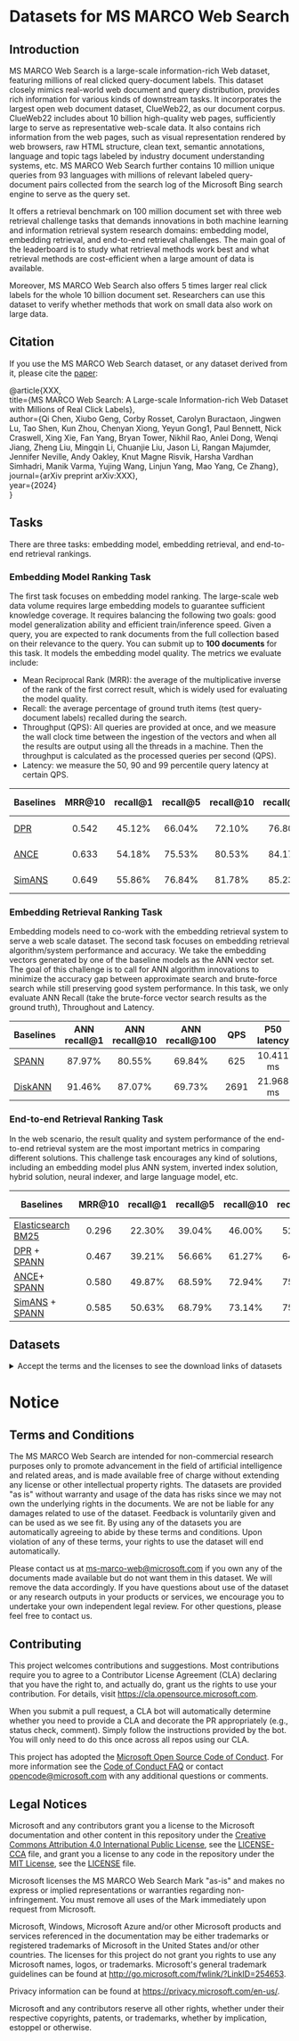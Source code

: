 # Datasets for MS MARCO Web Search 

## Introduction

MS MARCO Web Search is a large-scale information-rich Web dataset, featuring millions of real clicked query-document labels. This dataset closely mimics real-world web document and
query distribution, provides rich information for various kinds of downstream tasks. It incorporates the largest open web document dataset, ClueWeb22, as our document corpus. 
ClueWeb22 includes about 10 billion high-quality web pages, sufficiently large to serve as representative web-scale data. It also contains rich information from the web pages, such as visual
representation rendered by web browsers, raw HTML structure, clean text, semantic annotations, language and topic tags labeled by industry document understanding systems, etc. MS MARCO Web
Search further contains 10 million unique queries from 93 languages with millions of relevant labeled query-document pairs collected from the search log of the Microsoft Bing search engine to serve
as the query set.

It offers a retrieval benchmark on 100 million document set with three web retrieval challenge tasks that demands innovations in both machine learning and information retrieval
system research domains: embedding model, embedding retrieval, and end-to-end retrieval challenges. The main goal of the leaderboard is to study what retrieval methods work best and what retrieval 
methods are cost-efficient when a large amount of data is available.

Moreover, MS MARCO Web Search also offers 5 times larger real click labels for the whole 10 billion document set. Researchers can use this dataset to verify whether methods that work on small data also work on large data.

## Citation

If you use the MS MARCO Web Search dataset, or any dataset derived from it, please cite the [paper](https://arxiv.org/abs/XXX):

@article{XXX,  
  title={MS MARCO Web Search: A Large-scale Information-rich Web Dataset with Millions of Real Click Labels},  
  author={Qi Chen, Xiubo Geng, Corby Rosset, Carolyn Buractaon, Jingwen Lu, Tao Shen, Kun Zhou, Chenyan Xiong, Yeyun Gong1, Paul Bennett, Nick Craswell, Xing Xie, Fan Yang, Bryan Tower, Nikhil Rao, Anlei Dong, Wenqi Jiang, Zheng Liu, 
  Mingqin Li, Chuanjie Liu, Jason Li, Rangan Majumder, Jennifer Neville, Andy Oakley, Knut Magne Risvik, Harsha Vardhan Simhadri, Manik Varma, Yujing Wang, Linjun Yang, Mao Yang, Ce Zhang},  
  journal={arXiv preprint arXiv:XXX},  
  year={2024}  
}  

## Tasks

There are three tasks: embedding model, embedding retrieval, and end-to-end retrieval rankings.

### Embedding Model Ranking Task

The first task focuses on embedding model ranking. The large-scale web data volume requires large embedding models to guarantee sufficient knowledge coverage. It requires balancing the following two goals: good model generalization ability
and efficient train/inference speed. Given a query, you are expected to rank documents from the full collection based on their relevance to the query. You can submit up to **100 documents** for this task. It models the embedding model quality. The metrics we evaluate include:
- Mean Reciprocal Rank (MRR): the average of the multiplicative inverse of the rank of the first correct result, which is widely used for evaluating the model quality.
- Recall: the average percentage of ground truth items (test query-document labels) recalled during the search.
- Throughput (QPS): All queries are provided at once, and we measure the wall clock time between the ingestion of the vectors and when all the results are output using all the threads in a machine. Then the throughput is calculated as the processed queries per second (QPS).
- Latency: we measure the 50, 90 and 99 percentile query latency at certain QPS.

|Baselines | MRR@10 | recall@1 | recall@5 | recall@10 | recall@20 | recall@100  | QPS | P50 latency | P90 latency | P99 latency |
| --- | :---: | :---: | :---: | :---: | :---: | :---: | :---: | :---: | :---: | :---: |
|[DPR](https://github.com/facebookresearch/DPR)       | 0.542  | 45.12%  | 66.04%  | 72.10%   | 76.80%   | 87.54%     | 698 | 9.896 ms | 10.018 ms | 11.430 ms |
|[ANCE](https://github.com/microsoft/ANCE)      |0.633   | 54.18%  | 75.53%  | 80.53%   | 84.17%   | 91.17%     | 698 | 9.896 ms | 10.018 ms | 11.430 ms |
|[SimANS](https://github.com/microsoft/SimXNS/tree/main/SimANS)    |0.649   | 55.86%  | 76.84%  | 81.78%   | 85.23%   | 91.98%     | 698 | 9.896 ms | 10.018 ms | 11.430 ms |

### Embedding Retrieval Ranking Task

Embedding models need to co-work with the embedding retrieval system to serve a web scale dataset. The second task focuses on embedding retrieval algorithm/system performance and accuracy. We take the embedding vectors
generated by one of the baseline models as the ANN vector set. The goal of this challenge is to call for ANN algorithm innovations to minimize the accuracy gap between approximate search and
brute-force search while still preserving good system performance. In this task, we only evaluate ANN Recall (take the brute-force vector search results as the ground truth), Throughout and Latency.

|Baselines | ANN recall@1 | ANN recall@10 | ANN recall@100 | QPS | P50 latency | P90 latency | P99 latency  |
| --- | :---: | :---: | :---: | :---: | :---: | :---: | :---: |
|[SPANN](https://github.com/microsoft/SPTAG) | 87.97% | 80.55% | 69.84% | 625 | 10.411 ms | 10.873 ms | 11.334 ms |
|[DiskANN](https://github.com/microsoft/DiskANN) | 91.46% | 87.07% | 69.73% | 2691 | 21.968 ms | 37.841 | 69.462 ms |

### End-to-end Retrieval Ranking Task

In the web scenario, the result quality and system performance of the end-to-end retrieval system are the most important metrics in comparing different solutions. This challenge task encourages any kind of solutions,
including an embedding model plus ANN system, inverted index solution, hybrid solution, neural indexer, and large language model, etc.

|Baselines | MRR@10 | recall@1 | recall@5 | recall@10 | recall@20 | recall@100  | QPS | P50 latency | P90 latency | P99 latency |
| --- |  :---: |  :---: |  :---: |  :---: |  :---: |  :---: |   :---: |   :---: |   :---: |   :---: | 
|[Elasticsearch BM25](https://github.com/elastic/elasticsearch) | 0.296 | 22.30% | 39.04% | 46.00% | 52.42% | 63.87% | 149 | 312.025 ms | 1065.141 ms | 3745.546 ms |
|[DPR](https://github.com/facebookresearch/DPR) + [SPANN](https://github.com/microsoft/SPTAG) | 0.467 | 39.21% | 56.66% | 61.27% | 64.69% | 70.28% | 625 | 21.924 ms | 23.017 ms | 34.217 ms |
|[ANCE](https://github.com/microsoft/ANCE)+ [SPANN](https://github.com/microsoft/SPTAG) | 0.580 | 49.87% | 68.59% | 72.94% | 75.86% | 80.18% | 625 | 21.924 ms | 23.017 ms | 34.217 ms |
|[SimANS](https://github.com/microsoft/SimXNS/tree/main/SimANS) + [SPANN](https://github.com/microsoft/SPTAG) | 0.585 | 50.63% | 68.79% | 73.14% | 75.85% | 79.82% |625 | 21.924 ms | 23.017 ms | 34.217 ms |

## Datasets
<details>
<summary>Accept the terms and the licenses to see the download links of datasets</summary>

### 100M dataset

| Type   | Filename                                                                                                              | File size |              Num Records | Format                                                         |
|--------|-----------------------------------------------------------------------------------------------------------------------|----------:|-------------------------:|----------------------------------------------------------------|
| ClueWeb22 Collection                                | https://lemurproject.org/clueweb22.php/                            | --- |                         10B  | --- |
| Document ID in ClueWeb22 | [doc_hash_mapping.tsv](https://msmarco.z22.web.core.windows.net/msmarcowebsearch/100M_queries/doc_hash_mapping.tsv) |     8.34 GB |               210,894,832  | tsv: docid in ClueWeb22, docid     |
| Train  | [queries_train.tsv](https://msmarco.z22.web.core.windows.net/msmarcowebsearch/100M_queries/queries_train.tsv)  |     678.36 MB |                 9,206,475  | tsv: qid, query, languages                              |
| Train  | [qrels_train.tsv](https://msmarco.z22.web.core.windows.net/msmarcowebsearch/100M_queries/qrels_train.tsv)      |   194.93 MB |                 9,346,695  | TREC qrels format                                              |
| Dev    | [queries_dev.tsv](https://msmarco.z22.web.core.windows.net/msmarcowebsearch/100M_queries/queries_dev.tsv)        |       675.2 KB |                     9,253   | tsv: qid, query, languages      |
| Dev    | [qrels_dev.tsv](https://msmarco.z22.web.core.windows.net/msmarcowebsearch/100M_queries/qrels_dev.tsv)          |    173.19 KB |                   9,402  | TREC qrels format                                              |
| Test    | [queries_test.tsv](https://msmarco.z22.web.core.windows.net/msmarcowebsearch/100M_queries/queries_test.tsv)          |     734.33 KB |                   9,374  | tsv: qid, query, languages       |
| Test    | [qrels_test.tsv](https://msmarco.z22.web.core.windows.net/msmarcowebsearch/100M_queries/qrels_test.tsv)          |   180.32 KB |                  9,374 | TREC qrels format       |
| Document Embedding Vectors | [vectors.bin](https://msmarco.z22.web.core.windows.net/msmarcowebsearch/vectors/SimANS/passage_vectors/vectors.bin), [metaidx.bin](https://msmarco.z22.web.core.windows.net/msmarcowebsearch/vectors/SimANS/passage_vectors/metaidx.bin), [meta.bin](https://msmarco.z22.web.core.windows.net/msmarcowebsearch/vectors/SimANS/passage_vectors/meta.bin) | 289.16GB | 100,924,960 | [Binary Format](https://github.com/microsoft/SPTAG/blob/main/docs/GettingStart.md#input-file-format) |
| Query Embedding Vectors | [vectors.bin](https://msmarco.z22.web.core.windows.net/msmarcowebsearch/vectors/SimANS/query_vectors/vectors.bin), [metaidx.bin](https://msmarco.z22.web.core.windows.net/msmarcowebsearch/vectors/SimANS/query_vectors/metaidx.bin), [meta.bin](https://msmarco.z22.web.core.windows.net/msmarcowebsearch/vectors/SimANS/query_vectors/meta.bin) | 27.47 MB | 9,374 | [Binary Format](https://github.com/microsoft/SPTAG/blob/main/docs/GettingStart.md#input-file-format) |
| Embedding Retrieval Truth | [truth.txt](https://msmarco.z22.web.core.windows.net/msmarcowebsearch/vectors/SimANS/truth.txt) | 7.97 MB | 9,374 | [Truth Format](https://github.com/microsoft/SPTAG/blob/main/docs/GettingStart.md#input-file-format) |

### 10B dataset

| Description                                           | Filename                                                                                                                | File size |                        Num Records | Format                                                         |
|-------------------------------------------------------|-------------------------------------------------------------------------------------------------------------------------|----------:|-----------------------------------:|----------------------------------------------------------------|
| ClueWeb22 Collection                                | https://lemurproject.org/clueweb22.php/                            | --- |                         10B  | --- |
| Train  | [queries_train.tsv](https://msmarco.z22.web.core.windows.net/msmarcowebsearch/100M_queries/queries_train.tsv)  |     678.36 MB |                 9,206,475  | tsv: qid, query, languages                              |
| Train  | [qrels_train.tsv](https://msmarco.z22.web.core.windows.net/msmarcowebsearch/10B_queries/qrels_train.tsv)      |   2.43 GB |          62,302,553         | TREC qrels format                                              |
| Dev    | [queries_dev.tsv](https://msmarco.z22.web.core.windows.net/msmarcowebsearch/100M_queries/queries_dev.tsv)        |       675.2 KB |                     9,253   | tsv: qid, query, languages      |
| Dev    | [qrels_dev.tsv](https://msmarco.z22.web.core.windows.net/msmarcowebsearch/10B_queries/qrels_dev.tsv)          |    2.35 MB |                   63,314  | TREC qrels format                                              |
| Test    | [queries_test.tsv](https://msmarco.z22.web.core.windows.net/msmarcowebsearch/100M_queries/queries_test.tsv)          |     734.33 KB |                   9,374  | tsv: qid, query, languages       |
| Test    | [qrels_test.tsv](https://msmarco.z22.web.core.windows.net/msmarcowebsearch/10B_queries/qrels_test.tsv)          |   2.65 MB |                  40,511 | TREC qrels format       |

### Use of external information

IMPORTANT NOTE: You are allowed to use external information while developing your runs.
However, it is prohibited to use any datasets in your submission except those listed above.
The original MS MARCO Web Search dataset reveals minor details of how the dataset was constructed that would not be available in a real-world search engine; hence, should be avoided.
</details>

# Notice

## Terms and Conditions

The MS MARCO Web Search are intended for non-commercial research purposes only to promote advancement in the field of artificial intelligence and related areas, and is made available free of charge without extending any license or other intellectual property rights.
The datasets are provided "as is" without warranty and usage of the data has risks since we may not own the underlying rights in the documents.
We are not be liable for any damages related to use of the dataset.
Feedback is voluntarily given and can be used as we see fit.
By using any of the datasets you are automatically agreeing to abide by these terms and conditions.
Upon violation of any of these terms, your rights to use the dataset will end automatically.

Please contact us at ms-marco-web@microsoft.com if you own any of the documents made available but do not want them in this dataset.
We will remove the data accordingly.
If you have questions about use of the dataset or any research outputs in your products or services, we encourage you to undertake your own independent legal review.
For other questions, please feel free to contact us.

## Contributing

This project welcomes contributions and suggestions.  Most contributions require you to agree to a
Contributor License Agreement (CLA) declaring that you have the right to, and actually do, grant us
the rights to use your contribution. For details, visit https://cla.opensource.microsoft.com.

When you submit a pull request, a CLA bot will automatically determine whether you need to provide
a CLA and decorate the PR appropriately (e.g., status check, comment). Simply follow the instructions
provided by the bot. You will only need to do this once across all repos using our CLA.

This project has adopted the [Microsoft Open Source Code of Conduct](https://opensource.microsoft.com/codeofconduct/).
For more information see the [Code of Conduct FAQ](https://opensource.microsoft.com/codeofconduct/faq/) or
contact [opencode@microsoft.com](mailto:opencode@microsoft.com) with any additional questions or comments.

## Legal Notices

Microsoft and any contributors grant you a license to the Microsoft documentation and other content
in this repository under the [Creative Commons Attribution 4.0 International Public License](https://creativecommons.org/licenses/by/4.0/legalcode),
see the [LICENSE-CCA](LICENSE-CCA) file, and grant you a license to any code in the repository under the [MIT License](https://opensource.org/licenses/MIT), see the
[LICENSE](LICENSE) file.

Microsoft licenses the MS MARCO Web Search Mark "as-is" and makes no express or implied representations or warranties regarding non-infringement. You must remove all uses of the Mark immediately upon request from Microsoft.

Microsoft, Windows, Microsoft Azure and/or other Microsoft products and services referenced in the documentation
may be either trademarks or registered trademarks of Microsoft in the United States and/or other countries.
The licenses for this project do not grant you rights to use any Microsoft names, logos, or trademarks.
Microsoft's general trademark guidelines can be found at <http://go.microsoft.com/fwlink/?LinkID=254653>.

Privacy information can be found at <https://privacy.microsoft.com/en-us/>.

Microsoft and any contributors reserve all other rights, whether under their respective copyrights, patents,
or trademarks, whether by implication, estoppel or otherwise.


